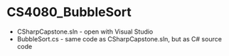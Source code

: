 # CS4080_BubbleSort
* CSharpCapstone.sln - open with Visual Studio
* BubbleSort.cs - same code as CSharpCapstone.sln, but as C# source code
